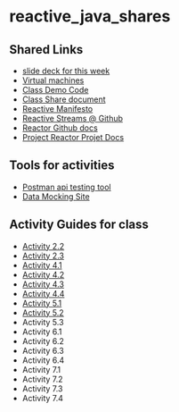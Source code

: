 # reactive_java_shares

## Shared Links

  - [slide deck for this week](https://courses.roitraining.com/474tpb0613.zip)
  - [Virtual machines](https://rvc.roitraining.com/)
  - [Class Demo Code](https://github.com/beachedcoder/2022_6_reactive_web_demo.git)
  - [Class Share document](https://bit.ly/3xHEuHt)
  - [Reactive Manifesto](https://www.reactivemanifesto.org/)
  - [Reactive Streams @ Github](https://github.com/reactive-streams/reactive-streams-jvm)
  - [Reactor Github docs](https://github.com/reactor)
  - [Project Reactor Projet Docs](https://projectreactor.io/docs)
  


## Tools for activities

  - [Postman api testing tool](https://www.postman.com/downloads/)
  - [Data Mocking Site](https://mockaroo.com/)
  
## Activity Guides for class

  - [Activity 2.2](https://docs.google.com/document/d/18syVw_6QBOazXTYlouWgNTlwzUJSF9Uhdc4cnpxQVZ4/edit?usp=sharing)
  - [Activity 2.3](https://docs.google.com/document/d/1vSR6RVKGei0VJBiyjcK7Z0_m00S5mQls0wKLz758Gps/edit?usp=sharing)
  - [Activity 4.1](https://docs.google.com/document/d/15CrmqLYz7B38kLY_DR-M3S2KHm1q_mizsQHGjg62lYU/edit?usp=sharing)
  - [Activity 4.2](https://docs.google.com/document/d/12QCRmcaoO9iL56vkWUKGIBJOdIqZJUzk2FLfEr4uZ0Q/edit?usp=sharing)
  - [Activity 4.3](https://docs.google.com/document/d/1-CmXoELpukVfuNI7GulQHAh0wWXSCWYrYk9ytCMZLoA/edit?usp=sharing)
  - [Activity 4.4](https://docs.google.com/document/d/1IA9rdPcAqy7_tpV5WJqZIubLaDn-jZERjOKDu2robU0/edit?usp=sharing)
  - [Activity 5.1](https://docs.google.com/document/d/1IV94eJzsj6WihOCpoZPcHVy2y5YQWb1GYDjiaQZhidA/edit?usp=sharing)
  - [Activity 5.2](https://docs.google.com/document/d/1Z6fz-lXus8YevviuwwpNRW7FHcULah4WkJQ37dcoLh4/edit?usp=sharing)
  - Activity 5.3
  - Activity 6.1
  - Activity 6.2
  - Activity 6.3
  - Activity 6.4
  - Activity 7.1
  - Activity 7.2
  - Activity 7.3
  - Activity 7.4
